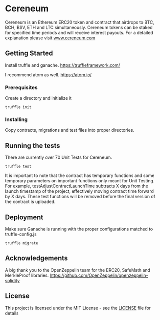 # Cereneum

Cereneum is an Ethereum ERC20 token and contract that airdrops to BTC, BCH, BSV, ETH and LTC simultaneously. Cereneum tokens can be staked for specified time periods and will receive interest payouts. For a detailed explanation please visit www.cereneum.com

## Getting Started

Install truffle and ganache. https://truffleframework.com/

I recommend atom as well. https://atom.io/

### Prerequisites

Create a directory and initialize it
```
truffle init
```

### Installing

Copy contracts, migrations and test files into proper directories.

## Running the tests

There are currently over 70 Unit Tests for Cereneum.

```
truffle test
```

It is important to note that the contract has temporary functions and some temporary parameters on important functions only meant for Unit Testing. For example, testAdjustContractLaunchTime subtracts X days from the launch timestamp of the project, effectively moving contract time forward by X days. These test functions will be removed before the final version of the contract is uploaded.

## Deployment

Make sure Ganache is running with the proper configurations matched to truffle-config.js

```
truffle migrate
```

## Acknowledgements

A big thank you to the OpenZeppelin team for the ERC20, SafeMath and MerkleProof libraries.
https://github.com/OpenZeppelin/openzeppelin-solidity

## License

This project is licensed under the MIT License - see the [LICENSE](LICENSE) file for details
